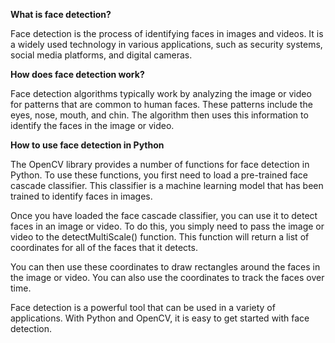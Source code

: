 **What is face detection?**

Face detection is the process of identifying faces in images and videos. It is a widely used technology in various applications, such as security systems, social media platforms, and digital cameras.

**How does face detection work?**

Face detection algorithms typically work by analyzing the image or video for patterns that are common to human faces. These patterns include the eyes, nose, mouth, and chin. The algorithm then uses this information to identify the faces in the image or video.

**How to use face detection in Python**

The OpenCV library provides a number of functions for face detection in Python. To use these functions, you first need to load a pre-trained face cascade classifier. This classifier is a machine learning model that has been trained to identify faces in images.

Once you have loaded the face cascade classifier, you can use it to detect faces in an image or video. To do this, you simply need to pass the image or video to the detectMultiScale() function. This function will return a list of coordinates for all of the faces that it detects.

You can then use these coordinates to draw rectangles around the faces in the image or video. You can also use the coordinates to track the faces over time.




Face detection is a powerful tool that can be used in a variety of applications. With Python and OpenCV, it is easy to get started with face detection.
